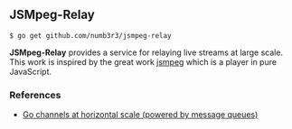 ## JSMpeg-Relay

```
$ go get github.com/numb3r3/jsmpeg-relay
```

**JSMpeg-Relay** provides a service for relaying live streams at large scale. This work is inspired by the great work [jsmpeg](https://github.com/phoboslab/jsmpeg) which is a player in pure JavaScript.


### References

- [Go channels at horizontal scale (powered by message queues)](https://github.com/matryer/vice)


